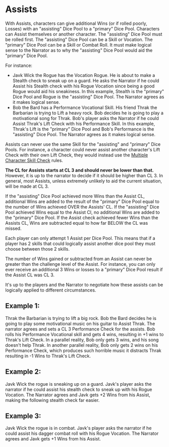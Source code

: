 # Assists

With Assists, characters can give additional Wins (or if rolled poorly, Losses) with an "assisting" Dice Pool to a "primary" Dice Pool. Characters can Assist themselves or another character. The "assisting" Dice Pool must be rolled first. The "assisting" Dice Pool can be a Skill or Vocation. The "primary" Dice Pool can be a Skill or Combat Roll. It must make logical sense to the Narrator as to why the "assisting" Dice Pool would aid the "primary" Dice Pool.

For instance:

- Javk Wick the Rogue has the Vocation Rogue. He is about to make a Stealth check to sneak up on a guard. He asks the Narrator if he could Assist his Stealth check with his Rogue Vocation since being a good Rogue would aid his sneakiness. In this example, Stealth is the "primary" Dice Pool and Rogue is the "assisting" Dice Pool. The Narrator agrees as it makes logical sense.
- Bob the Bard has a Performance Vocational Skill. His friend Thrak the Barbarian is trying to Lift a heavy rock. Bob decides he is going to play a motivational song for Thrak. Bob's player asks the Narrator if he could Assist Thrak's Lift Check with his Performance Skill. In this example, Thrak's Lift is the "primary" Dice Pool and Bob's Performance is the "assisting" Dice Pool. The Narrator agrees as it makes logical sense.

Assists can never use the same Skill for the "assisting" and "primary" Dice Pools. For instance, a character could never assist another character's Lift Check with their own Lift Check, they would instead use the [Multiple Character Skill Check](./Skills.md#multiple-character-skill-check) rules.

**The CL for Assists starts at CL 3 and should never be lower than that.** However, it is up to the narrator to decide if it should be higher than CL 3. In general, most Assists, unless extremely unlikely to aid the current situation, will be made at CL 3.

If the "assisting" Dice Pool achieved more Wins than the Assist CL, additional Wins are added to the result of the "primary" Dice Pool equal to the number of Wins achieved OVER the Assists' CL. If the "assisting" Dice Pool achieved Wins equal to the Assist Cl, no additional Wins are added to the "primary" Dice Pool. If the Assist check achieved fewer Wins than the Assists CL, Wins are subtracted equal to how far BELOW the CL was missed.

Each player can only attempt 1 Assist per Dice Pool. This means that if a player has 2 skills that could logically assist another dice pool they must choose between those 2 skills.

The number of Wins gained or subtracted from an Assist can never be greater than the challenge level of the Assist. For instance, you can only ever receive an additional 3 Wins or losses to a "primary" Dice Pool result if the Assist CL was CL 3.

It's up to the players and the Narrator to negotiate how these assists can be logically applied to different circumstances.

## Example 1:

Thrak the Barbarian is trying to lift a big rock. Bob the Bard decides he is going to play some motivational music on his guitar to Assist Thrak. The narrator agrees and sets a CL 3 Performance Check for the assists. Bob rolls his Performance Vocational skill and gets 4 wins, resulting in +1 wins to Thrak's Lift Check. In a parallel reality, Bob only gets 3 wins, and his song doesn't help Thrak. In another parallel reality, Bob only gets 2 wins on his Performance Check, which produces such horrible music it distracts Thrak resulting in -1 Wins to Thrak's Lift Check.

## Example 2:

Javk Wick the rogue is sneaking up on a guard. Javk's player asks the narrator if he could assist his stealth check to sneak up with his Rogue Vocation. The Narrator agrees and Javk gets +2 Wins from his Assist, making the following stealth check far easier.

## Example 3:

Javk Wick the rogue is in combat. Javk's player asks the narrator if he could assist his dagger combat roll with his Rogue Vocation. The Narrator agrees and Javk gets +1 Wins from his Assist.
